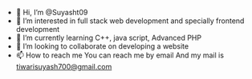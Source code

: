 - 👋 Hi, I’m @Suyasht09
- 👀 I’m interested in full stack web development and specially frontend development 
- 🌱 I’m currently learning C++, java script, Advanced PHP
- 💞️ I’m looking to collaborate on developing a website 
- 📫 How to reach me You can reach me by email
And my mail is tiwarisuyash700@gmail.com

<!---
Suyasht09/Suyash Tiwari is a ✨ special ✨ repository because its `README.md` (this file) appears on your GitHub profile.
You can click the Preview link to take a look at your changes.
--->
